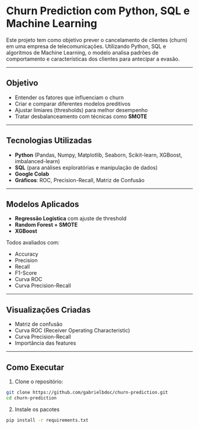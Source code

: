 # Churn Prediction com Python, SQL e Machine Learning

Este projeto tem como objetivo prever o cancelamento de clientes (churn) em uma empresa de telecomunicações. Utilizando Python, SQL e algoritmos de Machine Learning, o modelo analisa padrões de comportamento e características dos clientes para antecipar a evasão.

---

## Objetivo

- Entender os fatores que influenciam o churn
- Criar e comparar diferentes modelos preditivos
- Ajustar limiares (thresholds) para melhor desempenho
- Tratar desbalanceamento com técnicas como **SMOTE**

---

## Tecnologias Utilizadas

- **Python** (Pandas, Numpy, Matplotlib, Seaborn, Scikit-learn, XGBoost, imbalanced-learn)
- **SQL** (para análises exploratórias e manipulação de dados)
- **Google Colab**
- **Gráficos**: ROC, Precision-Recall, Matriz de Confusão

---

## Modelos Aplicados

- **Regressão Logística** com ajuste de threshold
- **Random Forest + SMOTE**
- **XGBoost**

Todos avaliados com:
- Accuracy
- Precision
- Recall
- F1-Score
- Curva ROC
- Curva Precision-Recall

---

## Visualizações Criadas

- Matriz de confusão
- Curva ROC (Receiver Operating Characteristic)
- Curva Precision-Recall
- Importância das features

---

## Como Executar

1. Clone o repositório:
```bash
git clone https://github.com/gabrielbdoc/churn-prediction.git
cd churn-prediction
```
2. Instale os pacotes
```bash
pip install -r requirements.txt
